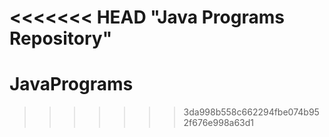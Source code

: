<<<<<<< HEAD
"Java Programs Repository" 
=======
# JavaPrograms
>>>>>>> 3da998b558c662294fbe074b952f676e998a63d1
